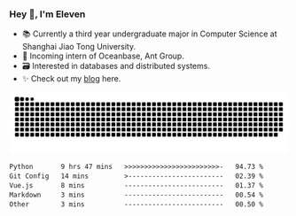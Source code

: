### Hey 👋, I'm Eleven

- 📚 Currently a third year undergraduate major in Computer Science at Shanghai Jiao Tong University.
- 🍻 Incoming intern of Oceanbase, Ant Group.
- 🗃️ Interested in databases and distributed systems.
- ✨ Check out my [blog](https://blog.eleven.wiki) here.

![github contribution grid snake animation](https://raw.githubusercontent.com/El-even-11/El-even-11/output/github-contribution-grid-snake.svg)

<!--START_SECTION:waka-->

```txt
Python       9 hrs 47 mins   >>>>>>>>>>>>>>>>>>>>>>>>-   94.73 %
Git Config   14 mins         >------------------------   02.39 %
Vue.js       8 mins          -------------------------   01.37 %
Markdown     3 mins          -------------------------   00.54 %
Other        3 mins          -------------------------   00.50 %
```

<!--END_SECTION:waka-->
